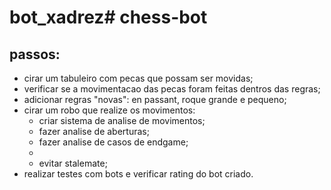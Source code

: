 # bot_xadrez# chess-bot
 ## passos:
 * cirar um tabuleiro com pecas que possam ser movidas;
 * verificar se a movimentacao das pecas foram feitas dentros das regras;
 * adicionar regras "novas": en passant, roque grande e pequeno;
 * cirar um robo que realize os movimentos:
   * criar sistema de analise de movimentos;
   * fazer analise de aberturas;
   * fazer analise de casos de endgame;
   * 
   * evitar stalemate;
 * realizar testes com bots e verificar rating do bot criado.
  

